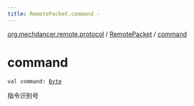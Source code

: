 ```yaml
---
title: RemotePacket.command - 
---
```


[org.mechdancer.remote.protocol](../index.html) / [RemotePacket](index.html) / [command](./command.html)

# command

`val command: `[`Byte`](https://kotlinlang.org/api/latest/jvm/stdlib/kotlin/-byte/index.html)

指令识别号

